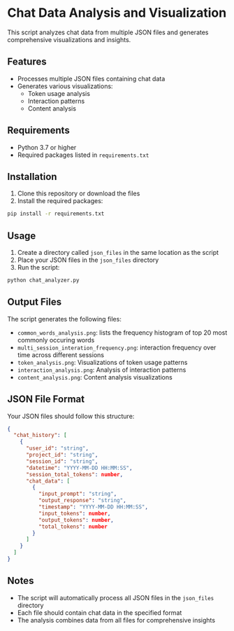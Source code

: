 # Chat Data Analysis and Visualization

This script analyzes chat data from multiple JSON files and generates comprehensive visualizations and insights.

## Features

- Processes multiple JSON files containing chat data
- Generates various visualizations:
  - Token usage analysis
  - Interaction patterns
  - Content analysis

## Requirements

- Python 3.7 or higher
- Required packages listed in `requirements.txt`

## Installation

1. Clone this repository or download the files
2. Install the required packages:

```bash
pip install -r requirements.txt
```

## Usage

1. Create a directory called `json_files` in the same location as the script
2. Place your JSON files in the `json_files` directory
3. Run the script:

```bash
python chat_analyzer.py
```

## Output Files

The script generates the following files:

- `common_words_analysis.png`: lists the frequency histogram of top 20 most commonly occuring words
- `multi_session_interation_frequency.png`: interaction frequency over time across different sessions
- `token_analysis.png`: Visualizations of token usage patterns
- `interaction_analysis.png`: Analysis of interaction patterns
- `content_analysis.png`: Content analysis visualizations


## JSON File Format

Your JSON files should follow this structure:

```json
{
  "chat_history": [
    {
      "user_id": "string",
      "project_id": "string",
      "session_id": "string",
      "datetime": "YYYY-MM-DD HH:MM:SS",
      "session_total_tokens": number,
      "chat_data": [
        {
          "input_prompt": "string",
          "output_response": "string",
          "timestamp": "YYYY-MM-DD HH:MM:SS",
          "input_tokens": number,
          "output_tokens": number,
          "total_tokens": number
        }
      ]
    }
  ]
}
```

## Notes

- The script will automatically process all JSON files in the `json_files` directory
- Each file should contain chat data in the specified format
- The analysis combines data from all files for comprehensive insights
